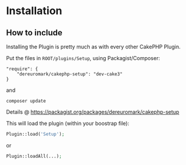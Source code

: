 # Installation

## How to include
Installing the Plugin is pretty much as with every other CakePHP Plugin.

Put the files in `ROOT/plugins/Setup`, using Packagist/Composer:
```
"require": {
	"dereuromark/cakephp-setup": "dev-cake3"
}
```
and

	composer update

Details @ https://packagist.org/packages/dereuromark/cakephp-setup

This will load the plugin (within your boostrap file):
```php
Plugin::load('Setup');
```
or
```php
Plugin::loadAll(...);
```
